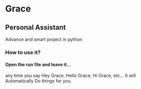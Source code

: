 # Grace
## Personal Assistant 
Advance and smart project in python
### How to use it?
#### Open the run file and leave it...
any time you say Hey Grace, Hello Grace, Hi Grace, etc...
It will Automatically Do things for you.

